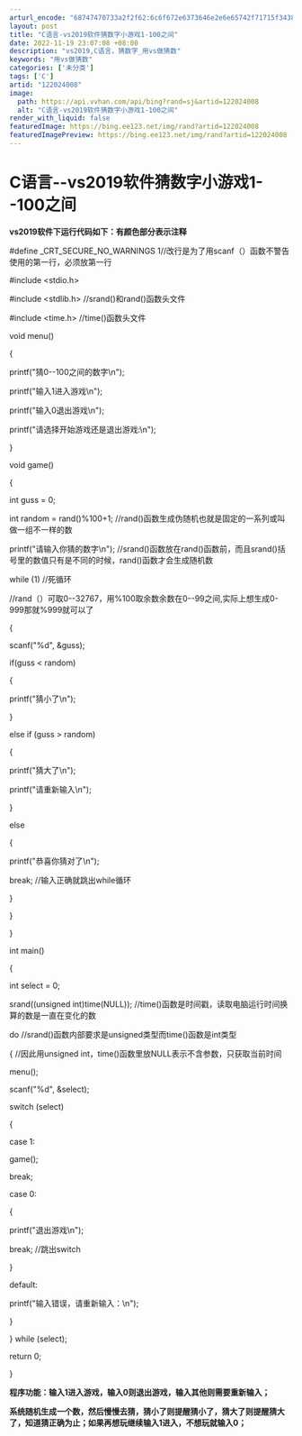 ```yaml
---
arturl_encode: "68747470733a2f2f62:6c6f672e6373646e2e6e65742f71715f34383333373439392f:61727469636c652f64657461696c732f313232303234303038"
layout: post
title: "C语言-vs2019软件猜数字小游戏1-100之间"
date: 2022-11-19 23:07:08 +08:00
description: "vs2019,C语言，猜数字_用vs做猜数"
keywords: "用vs做猜数"
categories: ['未分类']
tags: ['C']
artid: "122024008"
image:
  path: https://api.vvhan.com/api/bing?rand=sj&artid=122024008
  alt: "C语言-vs2019软件猜数字小游戏1-100之间"
render_with_liquid: false
featuredImage: https://bing.ee123.net/img/rand?artid=122024008
featuredImagePreview: https://bing.ee123.net/img/rand?artid=122024008
---
```


# C语言--vs2019软件猜数字小游戏1--100之间

**vs2019软件下运行代码如下：有颜色部分表示注释**

#define \_CRT\_SECURE\_NO\_WARNINGS 1//改行是为了用scanf（）函数不警告使用的第一行，必须放第一行
  
#include <stdio.h>
  
#include <stdlib.h>
//srand()和rand()函数头文件
  
#include <time.h>
//time()函数头文件
  
void menu()
  
{
  
printf("猜0--100之间的数字\n");
  
printf("输入1进入游戏\n");
  
printf("输入0退出游戏\n");
  
printf("请选择开始游戏还是退出游戏:\n");
  
}
  
void game()
  
{
  
int guss = 0;
  
int random = rand()%100+1;
//rand()函数生成伪随机也就是固定的一系列或叫做一组不一样的数
  
printf("请输入你猜的数字\n");
//srand()函数放在rand()函数前，而且srand()括号里的数值只有是不同的时候，rand()函数才会生成随机数
  
while (1)
//死循环

//rand（）可取0--32767，用%100取余数余数在0--99之间,实际上想生成0-999那就%999就可以了
  
{
  
scanf("%d", &guss);
  
if(guss < random)
  
{
  
printf("猜小了\n");
  
  
}
  
else if (guss > random)
  
{
  
printf("猜大了\n");
  
printf("请重新输入\n");
  
}
  
else
  
{
  
printf("恭喜你猜对了\n");
  
break;
//输入正确就跳出while循环
  
}
  
}
  
}
  
int main()
  
{
  
  
int select = 0;
  
srand((unsigned int)time(NULL));
//time()函数是时间戳，读取电脑运行时间换算的数是一直在变化的数
  
do
//srand()函数内部要求是unsigned类型而time()函数是int类型
  
{
//因此用unsigned int，time()函数里放NULL表示不含参数，只获取当前时间
  
menu();
  
scanf("%d", &select);
  
switch (select)
  
{
  
case 1:
  
game();
  
break;
  
case 0:
  
{
  
printf("退出游戏\n");
  
break;
//跳出switch
  
}
  
default:
  
printf("输入错误，请重新输入：\n");
  
}

} while (select);

return 0;
  
}

**程序功能：输入1进入游戏，输入0则退出游戏，输入其他则需要重新输入；**

**系统随机生成一个数，然后慢慢去猜，猜小了则提醒猜小了，猜大了则提醒猜大了，知道猜正确为止；如果再想玩继续输入1进入，不想玩就输入0；**